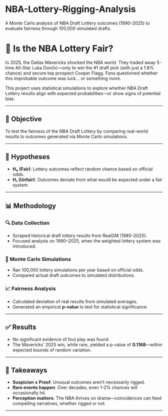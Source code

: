# NBA-Lottery-Rigging-Analysis
A Monte Carlo analysis of NBA Draft Lottery outcomes (1990-2025) to evaluate fairness through 100,000 simulated drafts.

# 🏀 Is the NBA Lottery Fair?

In 2025, the Dallas Mavericks shocked the NBA world. They traded away 5-time All-Star Luka Dončić—only to win the #1 draft pick (with just a 1.8% chance) and secure top prospect Cooper Flagg. Fans questioned whether this improbable outcome was luck... or something more.

This project uses statistical simulations to explore whether NBA Draft Lottery results align with expected probabilities—or show signs of potential bias.

---

## 🎯 Objective

To test the fairness of the NBA Draft Lottery by comparing real-world results to outcomes generated via Monte Carlo simulations.

---

## 🧪 Hypotheses

- **H₀ (Fair)**: Lottery outcomes reflect random chance based on official odds.
- **H₁ (Unfair)**: Outcomes deviate from what would be expected under a fair system.

---

## 📊 Methodology

### 🔍 Data Collection
- Scraped historical draft lottery results from RealGM (1985–2025).
- Focused analysis on 1990–2025, when the weighted lottery system was introduced.

### 🎲 Monte Carlo Simulations
- Ran 100,000 lottery simulations per year based on official odds.
- Compared actual draft outcomes to simulated distributions.

### 📈 Fairness Analysis
- Calculated deviation of real results from simulated averages.
- Generated an empirical **p-value** to test for statistical significance.

---

## ✅ Results

- No significant evidence of foul play was found.
- The Mavericks’ 2025 win, while rare, yielded a p-value of **0.1168**—within expected bounds of random variation.

---

## 🔑 Takeaways

- **Suspicion ≠ Proof**: Unusual outcomes aren’t necessarily rigged.
- **Rare events happen**: Over decades, even 1-2% chances will occasionally hit.
- **Perception matters**: The NBA thrives on drama—coincidences can feed compelling narratives, whether rigged or not.

---
